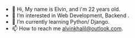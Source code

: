 - 👋 Hi, My name is Elvin, and i'm 22 years old.
- 👀 I’m interested in Web Development, Backend .
- 🌱 I’m currently learning Python/ Django.
- 📫 How to reach me  alvinkhalil@outlook.com.


